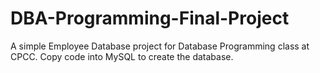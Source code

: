 # DBA-Programming-Final-Project
A simple Employee Database project for Database Programming class at CPCC. 
Copy code into MySQL to create the database. 
